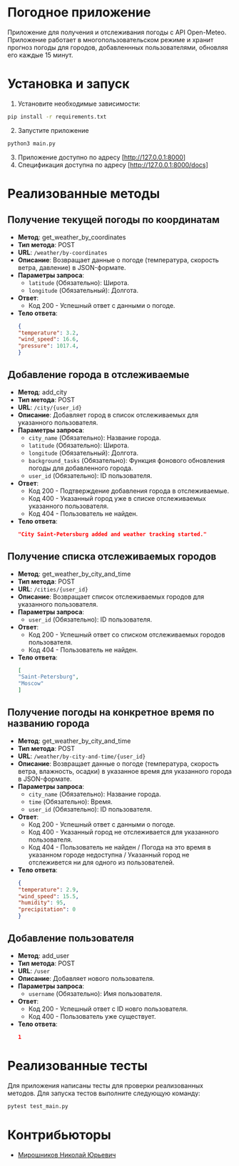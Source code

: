 
# Погодное приложение
Приложение для получения и отслеживания погоды с API Open-Meteo.
Приложение работает в многопользовательском режиме и хранит прогноз погоды для городов, добавленнных пользователями, обновляя его каждые 15 минут.

# Установка и запуск

1. Установите необходимые зависимости:
```zsh
pip install -r requirements.txt
```
2. Запустите приложение
```zsh
python3 main.py
```
3. Приложение доступно по адресу [http://127.0.0.1:8000]
4. Спецификация доступна по адресу [http://127.0.0.1:8000/docs]

# Реализованные методы

## Получение текущей погоды по координатам

- **Метод**: get_weather_by_coordinates
- **Тип метода**: POST
- **URL**: `/weather/by-coordinates`
- **Описание**: Возвращает данные о погоде (температура, скорость ветра, давление) в JSON-формате.
- **Параметры запроса**: 
  - `latitude` (Обязательно): Широта.
  - `longitude` (Обязательный): Долгота.
- **Ответ**:
  - Код 200 - Успешный ответ с данными о погоде.
- **Тело ответа**:
  ```json
  {
  "temperature": 3.2,
  "wind_speed": 16.6,
  "pressure": 1017.4,
  }
  ```

## Добавление города в отслеживаемые

- **Метод**: add_city
- **Тип метода**: POST
- **URL**: `/city/{user_id}`
- **Описание**: Добавляет город в список отслеживаемых для указанного пользователя.
- **Параметры запроса**: 
  - `city_name` (Обязательно): Название города.
  - `latitude` (Обязательно): Широта.
  - `longitude` (Обязательный): Долгота.
  - `background_tasks` (Обязательно): Функция фонового обновления погоды для добавленного города.
  - `user_id` (Обязательно): ID пользователя.
- **Ответ**:
  - Код 200 - Подтверждение добавления города в отслеживаемые.
  - Код 400 - Указанный город уже в списке отслеживаемых указанного пользователя.
  - Код 404 - Пользователь не найден.
- **Тело ответа**:
  ```json
  "City Saint-Petersburg added and weather tracking started."
  ```

## Получение списка отслеживаемых городов

- **Метод**: get_weather_by_city_and_time
- **Тип метода**: POST
- **URL**: `/cities/{user_id}`
- **Описание**: Возвращает список отслеживаемых городов для указанного пользователя.
- **Параметры запроса**: 
  - `user_id` (Обязательно): ID пользователя.
- **Ответ**:
  - Код 200 - Успешный ответ со списком отслеживаемых городов пользователя.
  - Код 404 - Пользователь не найден.
- **Тело ответа**:
  ```json
  [
  "Saint-Petersburg",
  "Moscow"
  ]
  ```

## Получение погоды на конкретное время по названию города

- **Метод**: get_weather_by_city_and_time
- **Тип метода**: POST
- **URL**: `/weather/by-city-and-time/{user_id}`
- **Описание**: Возвращает данные о погоде (температура, скорость ветра, влажность, осадки) в указанное время для указанного города в JSON-формате.
- **Параметры запроса**: 
  - `city_name` (Обязательно): Название города.
  - `time` (Обязательно): Время.
  - `user_id` (Обязательно): ID пользователя.
- **Ответ**:
  - Код 200 - Успешный ответ с данными о погоде.
  - Код 400 - Указанный город не отслеживается для указанного пользователя.
  - Код 404 - Пользователь не найден / Погода на это время в указанном городе недоступна / Указанный город не отслеживется ни для одного из пользователей.
- **Тело ответа**:
  ```json
  {
  "temperature": 2.9,
  "wind_speed": 15.5,
  "humidity": 95,
  "precipitation": 0
  }
  ```

## Добавление пользователя

- **Метод**: add_user
- **Тип метода**: POST
- **URL**: `/user`
- **Описание**: Добавляет нового пользователя.
- **Параметры запроса**: 
  - `username` (Обязательно): Имя пользователя.
- **Ответ**:
  - Код 200 - Успешный ответ с ID новго пользователя.
  - Код 400 - Пользователь уже существует.
- **Тело ответа**:
  ```json
  1
  ```

# Реализованные тесты
Для приложения написаны тесты для проверки реализованных методов.
Для запуска тестов выполните следующую команду:
```zsh
pytest test_main.py
```


# Контрибьюторы
- [Мирошников Николай Юрьевич](https://github.com/NOCOMPLYS)
